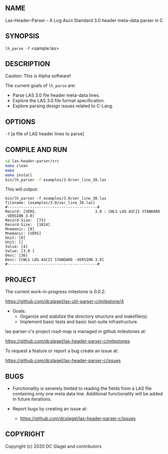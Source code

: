 
NAME
----
Las-Header-Parser - A Log Ascii Standard 3.0 header meta-data parser in C

SYNOPSIS
--------

`lh_parse -f` <sample.las>

DESCRIPTION
-----------
Caution: This is Alpha software!

The current goals of `lh_parse` are:
- Parse LAS 3.0 file header meta-data lines.
- Explore the LAS 3.0 file format specification.
- Explore parsing design issues related to C-Lang.

OPTIONS
-------

`-f`
  [a file of LAS header lines to parse]

COMPILE AND RUN
---------------

```bash
cd las-header-parser/src
make clean
make
make install
bin/lh_parser -f examples/3.0/ver_line_30.las
```

This will output:

```
bin/lh_parser -f examples/3.0/ver_line_30.las
filename: [examples/3.0/ver_line_30.las]
#----------------------------------------#
Record: [VERS.                          3.0 : CWLS LOG ASCII STANDARD -VERSION 3.0]
Record-Size:  [73]
Record-Size:  [1024]
Mnemonic: [8]
Mnemonic: [VERS]
Unit: [0]
Unit: []
Value: [4]
Value: [3.0 ]
Desc: [36]
Desc: [CWLS LOG ASCII STANDARD -VERSION 3.0]
#----------------------------------------#
```
PROJECT
-------
The current work-in-progress milestone is 0.0.2:

https://github.com/dcslagel/las-util-parser-c/milestone/4
- Goals:
  - Organize and stabilize the directory structure and makefile(s).
  - Implement basic tests and basic test-suite infrastructure.

las-parser-c's project road-map is managed in github milestones at:

https://github.com/dcslagel/las-header-parser-c/milestones

To request a feature or report a bug create an issue at:

https://github.com/dcslagel/las-header-parser-c/issues

BUGS
----

- Functionality is severely limited to reading the fields from a LAS file
  containing only one meta data line.  Additional functionality will be added
  in future iterations.

- Report bugs by creating an issue at:
  - https://github.com/dcslagel/las-header-parser-c/issues

COPYRIGHT
------

Copyright (c) 2020 DC Slagel and contributors

